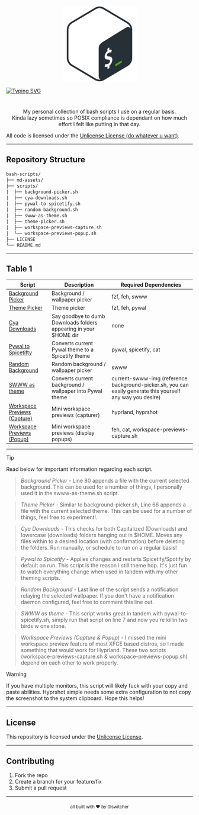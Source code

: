 
<p align="center">
  <img src="https://github.com/0lswitcher/bash-scripts/blob/main/md-assets/bash.png"
   style="width: 40%; height: 40%">
</p>

[![Typing SVG](https://readme-typing-svg.demolab.com?font=Fira+Code&size=100&duration=2500&pause=1000&color=B277F7&center=true&vCenter=true&width=1920&height=100&lines=0lswitcher's+Bash+Scripts)](https://git.io/typing-svg)

<h1></h1>

<p align="center">
  My personal collection of bash scripts I use on a regular basis.<br>
  Kinda lazy sometimes so POSIX compliance is dependant on how much effort I felt like putting in that day.<br>
  
  All code is licensed under the <a href="LICENSE">Unlicense License (do whatever u want)</a>.
</p>

---

## Repository Structure
```
bash-scripts/
├── md-assets/ 
├── scripts/
|  ├── background-picker.sh 
|  ├── cya-downloads.sh
|  ├── pywal-to-spicetify.sh 
|  ├── random-background.sh 
|  ├── swww-as-theme.sh 
|  ├── theme-picker.sh 
|  ├── workspace-previews-capture.sh 
|  └── workspace-previews-popup.sh 
├── LICENSE 
└── README.md 
```

---

## Table 1

| Script          | Description | Required Dependencies |
|-----------------|-------------|------------|
| [Background Picker](scripts/background-picker.sh) | Background / wallpaper picker | fzf, feh, swww |
| [Theme Picker](scripts/theme-picker.sh) | Theme picker | fzf, feh, pywal |
| [Cya Downloads](scripts/cya-downloads.sh) | Say goodbye to dumb Downloads folders appearing in your $HOME dir | none |
| [Pywal to Spicetifty](scripts/pywal-to-spicetify.sh) | Converts current Pywal theme to a Spicetify theme | pywal, spicetify, cat |
| [Random Background](scripts/random-background.sh) | Random background / wallpaper picker | swww |
| [SWWW as theme](scripts/swww-as-theme.sh) | Converts current background / wallpaper into Pywal theme | current-swww-img (reference background-picker.sh, you can easily generate this yourself any way you desire) |
| [Workspace Previews (Capture)](scripts/workspace-previews-capture.sh) | Mini workspace previews (capturer) | hyprland, hyprshot |
| [Workspace Previews (Popup)](scripts/workspace-previews-popup.sh) | Mini workspace previews (display popups) | feh, cat, workspace-previews-capture.sh |

---

> [!TIP]
> Read below for important information regarding each script.

> *Background Picker* - Line 80 appends a file with the current selected background. This can be used for a number of things, I personally used it in the swww-as-theme.sh script.

> *Theme Picker* - Similar to background-picker.sh, Line 66 appends a file with the current selected theme. This can be used for a number of things, feel free to experiment!.

> *Cya Downloads* - This checks for both Capitalized (Downloads) and lowercase (downloads) folders hanging out in $HOME. Moves any files within to a desired location (with confirmation)
> before deleting the folders. Run manually, or schedule to run on a regular basis!

> *Pywal to Spicetify* - Applies changes and restarts Spicetify/Spotify by default on run. This script is the reason I still theme hop. It's just fun to watch everything change when
> used in tandem with my other theming scripts.

> *Random Background* - Last line of the script sends a notification relaying the selected wallpaper. If you don't have a notification daemon configured, feel free to comment this line out.

> *SWWW as theme* - This script works great in tandem with pywal-to-spicetify.sh, simply run that script on line 7 and now you're killin two birds w one stone.

> *Workspace Previews (Capture & Popup)* - I missed the mini workspace preview feature of most XFCE based distros, so I made something that would work for Hyprland.
> These two scripts (workspace-previews-capture.sh & workspace-previews-popup.sh) depend on each other to work properly.

> [!WARNING]
> If you have multiple monitors, this script will likely fuck with your copy and paste abilities. Hyprshot simple needs some extra configuration to not copy the screenshot to the system clipboard. Hope this helps!

---

## License
This repository is licensed under the [Unlicense License](LICENSE).

---

## Contributing
1. Fork the repo  
2. Create a branch for your feature/fix  
3. Submit a pull request  

---

<p align="center">
  <sub>all built with ❤️  by 0lswitcher</sub>
</p>

